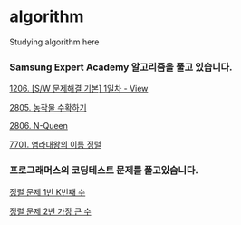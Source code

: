 # algorithm
Studying algorithm here

### Samsung Expert Academy 알고리즘을 풀고 있습니다.

[1206. [S/W 문제해결 기본] 1일차 - View](https://github.com/yuminee/algorithm/blob/master/SAMSUNG_ALGOTIYHM/sw_problem.py)


[2805. 농작물 수확하기](https://github.com/yuminee/algorithm/blob/master/SAMSUNG_ALGOTIYHM/harvest.py)

[2806. N-Queen](https://github.com/yuminee/algorithm/blob/master/SAMSUNG_ALGOTIYHM/NQUEEN.py)


[7701. 염라대왕의 이름 정렬](https://github.com/yuminee/algorithm/blob/master/SAMSUNG_ALGOTIYHM/name_sorting.py)


### 프로그래머스의 코딩테스트 문제를 풀고있습니다.

[정렬 문제 1번 K번째 수](https://github.com/yuminee/algorithm/blob/master/k_number.py)

[정렬 문제 2번 가장 큰 수](https://github.com/yuminee/algorithm/blob/master/PROGRAMMERS/the_largest_number.py)

